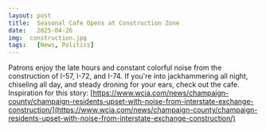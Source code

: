 ```yaml
---
layout: post
title:  Seasonal Cafe Opens at Construction Zone
date:   2025-04-26
img:  construction.jpg
tags:   [News, Politics]
---
```


Patrons enjoy the late hours and constant colorful noise from the construction of I-57, I-72,  and I-74. If you're into jackhammering all night, chiseling all day, and steady droning for your ears, check out the cafe.
Inspiration for this story: [https://www.wcia.com/news/champaign-county/champaign-residents-upset-with-noise-from-interstate-exchange-construction/](https://www.wcia.com/news/champaign-county/champaign-residents-upset-with-noise-from-interstate-exchange-construction/)
